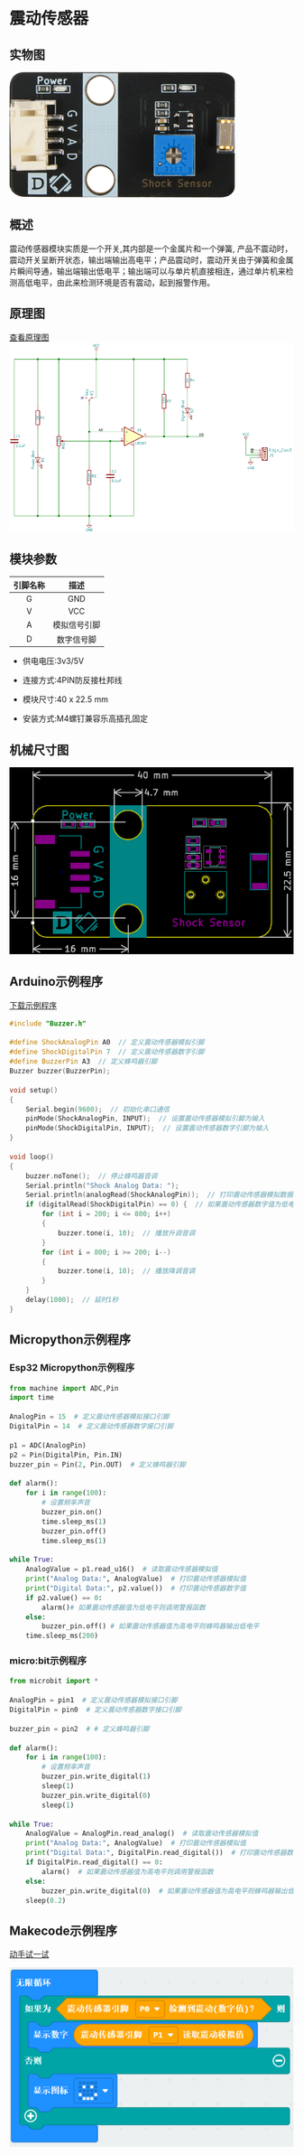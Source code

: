 # 震动传感器

## 实物图

![实物图](picture/shock_sensor.png)

## 概述

震动传感器模块实质是一个开关,其内部是一个金属片和一个弹簧, 产品不震动时，震动开关呈断开状态，输出端输出高电平；产品震动时，震动开关由于弹簧和金属片瞬间导通，输出端输出低电平；输出端可以与单片机直接相连，通过单片机来检测高低电平，由此来检测环境是否有震动，起到报警作用。

## 原理图
 [查看原理图](zh-cn\ph2.0_sensors\sensors\shock_sensor\shock_sensor_schematic.pdf ':ignore') 
![原理图](picture/shock_sensor_schematic.png)

## 模块参数

| 引脚名称 |     描述     |
| :------: | :----------: |
|    G     |     GND      |
|    V     |     VCC      |
|    A     | 模拟信号引脚 |
|    D     |  数字信号脚  |

- 供电电压:3v3/5V

- 连接方式:4PIN防反接杜邦线

- 模块尺寸:40 x 22.5 mm

- 安装方式:M4螺钉兼容乐高插孔固定

## 机械尺寸图

![机械尺寸图](picture/shock_sensor_schematic_assembly.png)

## Arduino示例程序

[下载示例程序](zh-cn\ph2.0_sensors\sensors\shock_sensor\shock_sensor.rar ':ignore') 

```c++
#include "Buzzer.h"

#define ShockAnalogPin A0  // 定义震动传感器模拟引脚
#define ShockDigitalPin 7  // 定义震动传感器数字引脚
#define BuzzerPin A3  // 定义蜂鸣器引脚
Buzzer buzzer(BuzzerPin);

void setup()
{
    Serial.begin(9600);  // 初始化串口通信
    pinMode(ShockAnalogPin, INPUT);  // 设置震动传感器模拟引脚为输入
    pinMode(ShockDigitalPin, INPUT);  // 设置震动传感器数字引脚为输入
}

void loop()
{
    buzzer.noTone();  // 停止蜂鸣器音调
    Serial.println("Shock Analog Data: ");
    Serial.println(analogRead(ShockAnalogPin));  // 打印震动传感器模拟数据
    if (digitalRead(ShockDigitalPin) == 0) {  // 如果震动传感器数字值为低电平
        for (int i = 200; i <= 800; i++)
        {
            buzzer.tone(i, 10);  // 播放升调音调
        }
        for (int i = 800; i >= 200; i--)
        {
            buzzer.tone(i, 10);  // 播放降调音调
        }
    } 
    delay(1000);  // 延时1秒
}
```

## Micropython示例程序

### Esp32 Micropython示例程序

```python
from machine import ADC,Pin
import time

AnalogPin = 15  # 定义震动传感器模拟接口引脚
DigitalPin = 14  # 定义震动传感器数字接口引脚

p1 = ADC(AnalogPin)
p2 = Pin(DigitalPin, Pin.IN)  
buzzer_pin = Pin(2, Pin.OUT)  # 定义蜂鸣器引脚

def alarm():
    for i in range(100):
        # 设置频率声音
        buzzer_pin.on()
        time.sleep_ms(1)
        buzzer_pin.off()
        time.sleep_ms(1)
        
while True:
    AnalogValue = p1.read_u16()  # 读取震动传感器模拟值
    print("Analog Data:", AnalogValue)  # 打印震动传感器模拟值
    print("Digital Data:", p2.value())  # 打印震动传感器数字值
    if p2.value() == 0:
        alarm()# 如果震动传感器值为低电平则调用警报函数
    else:
        buzzer_pin.off() # 如果震动传感器值为高电平则蜂鸣器输出低电平
    time.sleep_ms(200)


```

### micro:bit示例程序

```python
from microbit import *

AnalogPin = pin1  # 定义震动传感器模拟接口引脚
DigitalPin = pin0  # 定义震动传感器数字接口引脚

buzzer_pin = pin2  # # 定义蜂鸣器引脚

def alarm():
    for i in range(100):
        # 设置频率声音
        buzzer_pin.write_digital(1)
        sleep(1)
        buzzer_pin.write_digital(0)
        sleep(1)

while True:
    AnalogValue = AnalogPin.read_analog()  # 读取震动传感器模拟值
    print("Analog Data:", AnalogValue)  # 打印震动传感器模拟值
    print("Digital Data:", DigitalPin.read_digital())  # 打印震动传感器数字值
    if DigitalPin.read_digital() == 0:
        alarm()  # 如果震动传感器值为高电平则调用警报函数
    else:
        buzzer_pin.write_digital(0)  # 如果震动传感器值为高电平则蜂鸣器输出低电平
    sleep(0.2)
```

## Makecode示例程序

<a href="https://makecode.microbit.org/_fCchCF8pUWdR" target="_blank">动手试一试</a>

![](picture/03.jpg)